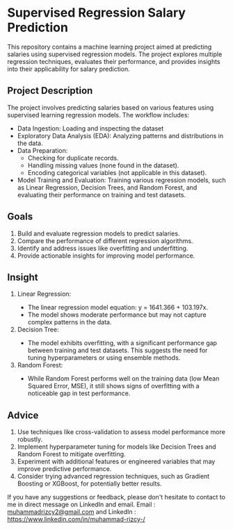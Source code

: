 # Supervised Regression Salary Prediction
This repository contains a machine learning project aimed at predicting salaries using supervised regression models. The project explores multiple regression techniques, evaluates their performance, and provides insights into their applicability for salary prediction.
## Project Description
The project involves predicting salaries based on various features using supervised learning regression models. The workflow includes:

<ul>
  <li>Data Ingestion: Loading and inspecting the dataset</li>
  <li>Exploratory Data Analysis (EDA): Analyzing patterns and distributions in the data.</li>
  <li>Data Preparation: </i>
<ul>
    <li>Checking for duplicate records.</li>
    <li>Handling missing values (none found in the dataset).</li>
    <li>Encoding categorical variables (not applicable in this dataset).</li>
  </ul>
  <li>Model Training and Evaluation: Training various regression models, such as Linear Regression, Decision Trees, and Random Forest, and evaluating their performance on training and test datasets.</li>
  </ul>

## Goals
<ol>
  <li>Build and evaluate regression models to predict salaries.</li>
  <li>Compare the performance of different regression algorithms.</li>
  <li>Identify and address issues like overfitting and underfitting.</li>
  <li>Provide actionable insights for improving model performance.</li>
</ol>

## Insight
<ol>
  <li>Linear Regression:</li>
  <ul type = "disc">
    <li>The linear regression model equation: y = 1641.366 + 103.197x.</li>
    <li>The model shows moderate performance but may not capture complex patterns in the data.</li>
  </ul>
  <li>Decision Tree:</li>
  <ul type = "disc">
    <li>The model exhibits overfitting, with a significant performance gap between training and test datasets. This suggests the need for tuning hyperparameters or using ensemble methods.</li>
  </ul>
  <li>Random Forest:</li>
  <ul type = "disc">
    <li>While Random Forest performs well on the training data (low Mean Squared Error, MSE), it still shows signs of overfitting with a noticeable gap in test performance.</li>
  </ul>
</ol>

## Advice
<ol>
  <li>Use techniques like cross-validation to assess model performance more robustly.</li>
  <li>Implement hyperparameter tuning for models like Decision Trees and Random Forest to mitigate overfitting.</li>
  <li>Experiment with additional features or engineered variables that may improve predictive performance.</li>
  <li>Consider trying advanced regression techniques, such as Gradient Boosting or XGBoost, for potentially better results.
  </li>
</ol>

If you have any suggestions or feedback, please don't hesitate to contact to me in direct message on LinkedIn and email.
Email : muhammadrizcy2@gmail.com and LinkedIn : https://www.linkedin.com/in/muhammad-rizcy-/


